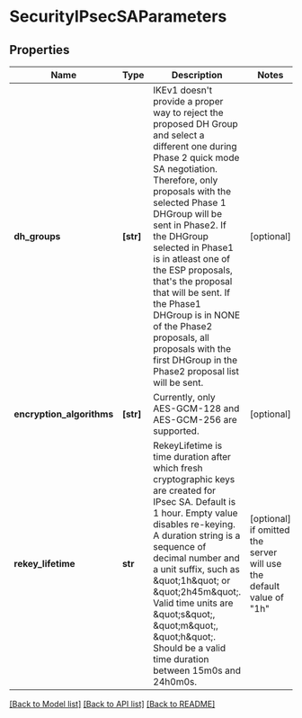 # SecurityIPsecSAParameters

## Properties
Name | Type | Description | Notes
------------ | ------------- | ------------- | -------------
**dh_groups** | **[str]** | IKEv1 doesn&#39;t provide a proper way to reject the proposed DH Group and select a different one during Phase 2 quick mode SA negotiation. Therefore, only proposals with the selected Phase 1 DHGroup will be sent in Phase2. If the DHGroup selected in Phase1 is in atleast one of the ESP proposals, that&#39;s the proposal that will be sent. If the Phase1 DHGroup is in NONE of the Phase2 proposals, all proposals with the first DHGroup in the Phase2 proposal list will be sent. | [optional] 
**encryption_algorithms** | **[str]** | Currently, only AES-GCM-128 and AES-GCM-256 are supported. | [optional] 
**rekey_lifetime** | **str** | RekeyLifetime is time duration after which fresh cryptographic keys are created for IPsec SA. Default is 1 hour. Empty value disables re-keying. A duration string is a sequence of decimal number and a unit suffix, such as \&quot;1h\&quot; or \&quot;2h45m\&quot;. Valid time units are \&quot;s\&quot;, \&quot;m\&quot;, \&quot;h\&quot;. Should be a valid time duration between 15m0s and 24h0m0s. | [optional]  if omitted the server will use the default value of "1h"

[[Back to Model list]](../README.md#documentation-for-models) [[Back to API list]](../README.md#documentation-for-api-endpoints) [[Back to README]](../README.md)


